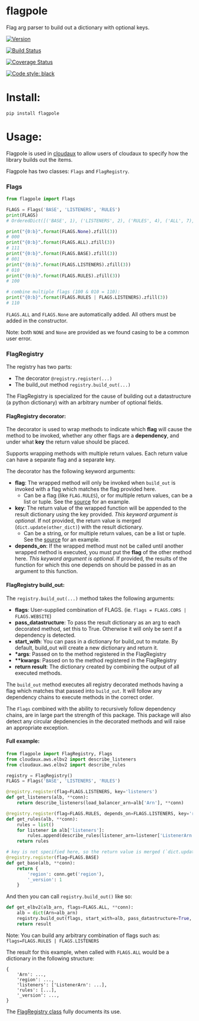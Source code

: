 # flagpole
Flag arg parser to build out a dictionary with optional keys.

[![Version](http://img.shields.io/pypi/v/flagpole.svg?style=flat)](https://pypi.python.org/pypi/flagpole/)

[![Build Status](https://travis-ci.org/monkeysecurity/flagpole.svg?branch=master)](https://travis-ci.org/scriptsrc/flagpole)

[![Coverage Status](https://coveralls.io/repos/github/monkeysecurity/flagpole/badge.svg?branch=master&1)](https://coveralls.io/github/scriptsrc/flagpole?branch=master)

[![Code style: black](https://img.shields.io/badge/code%20style-black-000000.svg)](https://github.com/python/black)

# Install:

`pip install flagpole`

# Usage:

Flagpole is used in [cloudaux](https://github.com/Netflix-Skunkworks/cloudaux) to allow users of cloudaux to specify how the library builds out the items.

Flagpole has two classes: `Flags` and `FlagRegistry`.

### Flags
```python
from flagpole import Flags

FLAGS = Flags('BASE', 'LISTENERS', 'RULES')
print(FLAGS)
# OrderedDict([('BASE', 1), ('LISTENERS', 2), ('RULES', 4), ('ALL', 7), ('None', 0), ('NONE', 0)])

print("{0:b}".format(FLAGS.None).zfill(3))
# 000
print("{0:b}".format(FLAGS.ALL).zfill(3))
# 111
print("{0:b}".format(FLAGS.BASE).zfill(3))
# 001
print("{0:b}".format(FLAGS.LISTENERS).zfill(3))
# 010
print("{0:b}".format(FLAGS.RULES).zfill(3))
# 100

# combine multiple flags (100 & 010 = 110):
print("{0:b}".format(FLAGS.RULES | FLAGS.LISTENERS).zfill(3))
# 110
```

`FLAGS.ALL` and `FLAGS.None` are automatically added.  All others must be added in the constructor.

Note: both `NONE` and `None` are provided as we found casing to be a common user error.

### FlagRegistry

The registry has two parts:
- The decorator `@registry.register(...)`
- The build_out method `registry.build_out(...)`

The FlagRegistry is specialized for the cause of building out a datastructure (a python dictionary) with an arbitrary number of optional fields.

#### FlagRegistry decorator:

The decorator is used to wrap methods to indicate which __flag__ will cause the method to be invoked, whether any other flags are a __dependency__, and under what __key__ the return value should be placed.

Supports wrapping methods with multiple return values.  Each return value can have a separate flag and a separate key.

The decorator has the following keyword arguments:
- __flag__: The wrapped method will only be invoked when `build_out` is invoked with a flag which matches the flag provided here.
    - Can be a flag (like `FLAG.RULES`), or for multiple return values, can be a list or tuple.  See the [source](flagpole/__init__.py) for an example.
- __key__: The return value of the wrapped function will be appended to the result dictionary using the key provided. *This keyword argument is optional*.  If not provided, the return value is merged (`dict.update(other_dict)`) with the result dictionary.
    - Can be a string, or for multiple return values, can be a list or tuple.  See the [source](flagpole/__init__.py) for an example.
- __depends_on__: If the wrapped method must not be called until another wrapped method is executed, you must put the __flag__ of the other method here.  *This keyword argument is optional*.  If provided, the results of the function for which this one depends on should be passed in as an argument to this function.

#### FlagRegistry build_out:

The `registry.build_out(...)` method takes the following arguments:

 - __flags__: User-supplied combination of FLAGS.  (ie. `flags = FLAGS.CORS | FLAGS.WEBSITE`)
 - __pass_datastructure__: To pass the result dictionary as an arg to each decorated method, set this to True.  Otherwise it will only be sent if a dependency is detected.
 - __start_with__: You can pass in a dictionary for build_out to mutate. By default, build_out will create a new dictionary and return it.
 - __*args__: Passed on to the method registered in the FlagRegistry
 - __**kwargs__: Passed on to the method registered in the FlagRegistry
 - __return result__: The dictionary created by combining the output of all executed methods.

The `build_out` method executes all registry decorated methods having a flag which matches that passed into `build_out`.
It will follow any dependency chains to execute methods in the correct order.

The `Flags` combined with the ability to recursively follow dependency chains, are in large part the strength of this package.  This package will also detect any circular depdenencies in the decorated methods and will raise an appropriate exception.

#### Full example:

```python
from flagpole import FlagRegistry, Flags
from cloudaux.aws.elbv2 import describe_listeners
from cloudaux.aws.elbv2 import describe_rules

registry = FlagRegistry()
FLAGS = Flags('BASE', 'LISTENERS', 'RULES')

@registry.register(flag=FLAGS.LISTENERS, key='listeners')
def get_listeners(alb, **conn):
    return describe_listeners(load_balancer_arn=alb['Arn'], **conn)

@registry.register(flag=FLAGS.RULES, depends_on=FLAGS.LISTENERS, key='rules')
def get_rules(alb, **conn):
    rules = list()
    for listener in alb['listeners']:
        rules.append(describe_rules(listener_arn=listener['ListenerArn'], **conn))
    return rules

# key is not specified here, so the return value is merged (`dict.update(other_dict)`) with the result dictionary.
@registry.register(flag=FLAGS.BASE)
def get_base(alb, **conn):
    return {
        'region': conn.get('region'),
        '_version': 1
    }
```

And then you can call `registry.build_out()` like so:

```python
def get_elbv2(alb_arn, flags=FLAGS.ALL, **conn):
    alb = dict(Arn=alb_arn)
    registry.build_out(flags, start_with=alb, pass_datastructure=True, **conn)
    return result
```

Note: You can build any arbitrary combination of flags such as: `flags=FLAGS.RULES | FLAGS.LISTENERS`

The result for this example, when called with `FLAGS.ALL` would be a dictionary in the following structure:

```
{
    'Arn': ...,
    'region': ...,
    'listeners': ['ListenerArn': ...],
    'rules': [...],
    '_version': ...,
}
```

The [FlagRegistry class](flagpole/__init__.py) fully documents its use.